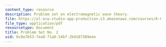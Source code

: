 ```yaml
---
content_type: resource
description: Problem set on electromagnetic wave theory.
file: https://ol-ocw-studio-app-production.s3.amazonaws.com/courses/6-632-electromagnetic-wave-theory-spring-2003/0c8e7b537ea871a054bf2b4107389eee_ps2.pdf
file_type: application/pdf
resourcetype: Document
title: Problem Set No. 2
uid: 0c8e7b53-7ea8-71a0-54bf-2b4107389eee
---
```

